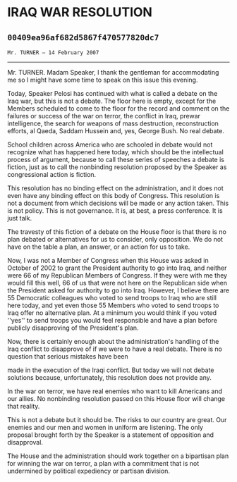 # IRAQ WAR RESOLUTION
## `00409ea96af682d5867f470577820dc7`
`Mr. TURNER — 14 February 2007`

---


Mr. TURNER. Madam Speaker, I thank the gentleman for accommodating me 
so I might have some time to speak on this issue this evening.

Today, Speaker Pelosi has continued with what is called a debate on 
the Iraq war, but this is not a debate. The floor here is empty, except 
for the Members scheduled to come to the floor for the record and 
comment on the failures or success of the war on terror, the conflict 
in Iraq, prewar intelligence, the search for weapons of mass 
destruction, reconstruction efforts, al Qaeda, Saddam Hussein and, yes, 
George Bush. No real debate.

School children across America who are schooled in debate would not 
recognize what has happened here today, which should be the 
intellectual process of argument, because to call these series of 
speeches a debate is fiction, just as to call the nonbinding resolution 
proposed by the Speaker as congressional action is fiction.

This resolution has no binding effect on the administration, and it 
does not even have any binding effect on this body of Congress. This 
resolution is not a document from which decisions will be made or any 
action taken. This is not policy. This is not governance. It is, at 
best, a press conference. It is just talk.

The travesty of this fiction of a debate on the House floor is that 
there is no plan debated or alternatives for us to consider, only 
opposition. We do not have on the table a plan, an answer, or an action 
for us to take.

Now, I was not a Member of Congress when this House was asked in 
October of 2002 to grant the President authority to go into Iraq, and 
neither were 66 of my Republican Members of Congress. If they were with 
me they would fill this well, 66 of us that were not here on the 
Republican side when the President asked for authority to go into Iraq. 
However, I believe there are 55 Democratic colleagues who voted to send 
troops to Iraq who are still here today, and yet even those 55 Members 
who voted to send troops to Iraq offer no alternative plan. At a 
minimum you would think if you voted ''yes'' to send troops you would 
feel responsible and have a plan before publicly disapproving of the 
President's plan.

Now, there is certainly enough about the administration's handling of 
the Iraq conflict to disapprove of if we were to have a real debate. 
There is no question that serious mistakes have been


made in the execution of the Iraqi conflict. But today we will not 
debate solutions because, unfortunately, this resolution does not 
provide any.

In the war on terror, we have real enemies who want to kill Americans 
and our allies. No nonbinding resolution passed on this House floor 
will change that reality.

This is not a debate but it should be. The risks to our country are 
great. Our enemies and our men and women in uniform are listening. The 
only proposal brought forth by the Speaker is a statement of opposition 
and disapproval.

The House and the administration should work together on a bipartisan 
plan for winning the war on terror, a plan with a commitment that is 
not undermined by political expediency or partisan division.

